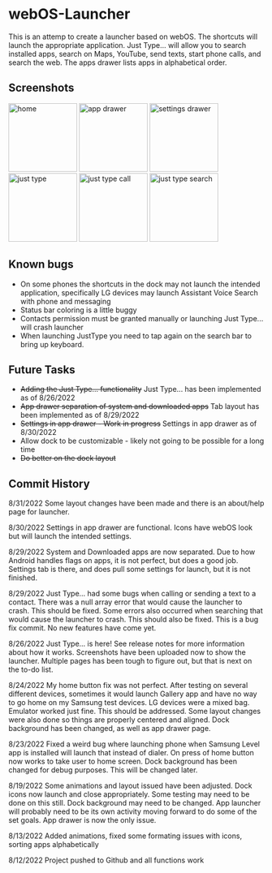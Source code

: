# webOS-Launcher
This is an attemp to create a launcher based on webOS. The shortcuts will launch the appropriate application. Just Type... will allow you to search installed apps, search on Maps, YouTube, send texts, start phone calls, and search the web. The apps drawer lists apps in alphabetical order.

## Screenshots
<p>
  <img src="https://user-images.githubusercontent.com/43080643/186994007-cc42cc0d-2f58-47e2-b8a9-d81b24b3389b.png" width="135" title="home">
  <img src="https://user-images.githubusercontent.com/43080643/187508433-09bd046a-03dd-409e-a4d8-a8e533cfcf78.png" width="135" alt="app drawer">
  <img src="https://user-images.githubusercontent.com/43080643/187508481-f3a4e462-caf3-49a8-b206-75cf1fad68e4.png" width="135" alt="settings drawer">
  <img src="https://user-images.githubusercontent.com/43080643/186994031-20d0477c-ed0b-4675-9cc1-90621ce31818.png" width="135" alt="just type">
  <img src="https://user-images.githubusercontent.com/43080643/186994042-08eb5344-1d29-48a7-b707-025096266fe6.png" width="135" alt="just type call">
  <img src="https://user-images.githubusercontent.com/43080643/186994046-d0c228f9-ae6b-4776-a167-9b850693b92c.png" width="135" alt="just type search">
</p>



## Known bugs
* On some phones the shortcuts in the dock may not launch the intended application, specifically LG devices may launch Assistant Voice Search with phone and messaging
* Status bar coloring is a little buggy
* Contacts permission must be granted manually or launching Just Type... will crash launcher
* When launching JustType you need to tap again on the search bar to bring up keyboard.

## Future Tasks

* ~~Adding the Just Type... functionality~~ Just Type... has been implemented as of 8/26/2022
* ~~App drawer separation of system and downloaded apps~~ Tab layout has been implemented as of
  8/29/2022
* ~~Settings in app drawer - Work in progress~~ Settings in app drawer as of 8/30/2022
* Allow dock to be customizable - likely not going to be possible for a long time
* ~~Do better on the dock layout~~

## Commit History

8/31/2022 Some layout changes have been made and there is an about/help page for launcher.

8/30/2022 Settings in app drawer are functional. Icons have webOS look but will launch the intended
settings.

8/29/2022 System and Downloaded apps are now separated. Due to how Android handles flags on apps, it
is not perfect, but does a good job. Settings tab is there, and does pull some settings for launch,
but it is not finished.

8/29/2022 Just Type... had some bugs when calling or sending a text to a contact. There was a null
array error that would cause the launcher to crash. This should be fixed. Some errors also occurred
when searching that would cause the launcher to crash. This should also be fixed. This is a bug fix
commit. No new features have come yet.

8/26/2022 Just Type... is here! See release notes for more information about how it works.
Screenshots have been uploaded now to show the launcher. Multiple pages has been tough to figure
out, but that is next on the to-do list.

8/24/2022 My home button fix was not perfect. After testing on several different devices, sometimes
it would launch Gallery app and have no way to go home on my Samsung test devices. LG devices were a
mixed bag. Emulator worked just fine. This should be addressed. Some layout changes were also done
so things are properly centered and aligned. Dock background has been changed, as well as app drawer
page.

8/23/2022 Fixed a weird bug where launching phone when Samsung Level app is installed will launch
that instead of dialer. On press of home button now works to take user to home screen. Dock
background has been changed for debug purposes. This will be changed later.

8/19/2022 Some animations and layout issued have been adjusted. Dock icons now launch and close
appropriately. Some testing may need to be done on this still. Dock background may need to be
changed. App launcher will probably need to be its own activity moving forward to do some of the set
goals. App drawer is now the only issue.

8/13/2022 Added animations, fixed some formating issues with icons, sorting apps alphabetically

8/12/2022 Project pushed to Github and all functions work
